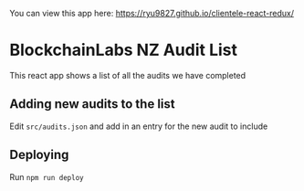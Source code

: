 You can view this app here: https://ryu9827.github.io/clientele-react-redux/

# BlockchainLabs NZ Audit List

This react app shows a list of all the audits we have completed

## Adding new audits to the list

Edit `src/audits.json` and add in an entry for the new audit to include

## Deploying

Run `npm run deploy`

